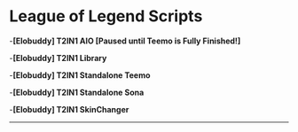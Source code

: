 # League of Legend Scripts
-**[Elobuddy] T2IN1 AIO [Paused until Teemo is Fully Finished!]**

-**[Elobuddy] T2IN1 Library**

-**[Elobuddy] T2IN1 Standalone Teemo**

-**[Elobuddy] T2IN1 Standalone Sona**

-**[Elobuddy] T2IN1 SkinChanger**
___

